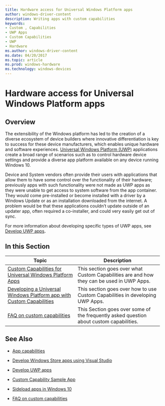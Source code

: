 ```yaml
---
title: Hardware access for Universal Windows Platform apps
author: windows-driver-content
description: Writing apps with custom capabilities
keywords:
- Custom , Capabilities
- UWP Apps
- Custom Capabilities
- UWP
- Hardware
ms.author: windows-driver-content
ms.date: 04/20/2017
ms.topic: article
ms.prod: windows-hardware
ms.technology: windows-devices
---
```


# Hardware access for Universal Windows Platform apps

## Overview
The extensibility of the Windows platform has led to the creation of a
diverse ecosystem of device builders where innovative differentiation is
key to success for these device manufacturers, which enables unique
hardware and software experiences. [Universal Windows Platform
(UWP)](https://docs.microsoft.com/en-us/windows/uwp/get-started/universal-application-platform-guide)
applications create a broad range of scenarios such as to control
hardware device settings and provide a diverse app platform available on
any device running Windows 10.

Device and System vendors often provide their users with applications
that allow them to have some control over the functionality of their
hardware; previously apps with such functionality were not made as UWP
apps as they were unable to get access to system software from the app
container. They would come pre-installed or become installed with a
driver by a Windows Update or as an installation downloaded from the
internet. A problem would be that these applications couldn’t update
outside of an updater app, often required a co-installer, and could very
easily get out of sync.

For more information about developing specific types of UWP apps, see
[Develop UWP
apps](https://developer.microsoft.com/en-us/windows/apps/develop)**.**

## In this Section
|Topic|Description|
|-----|-----------|
|[Custom Capabilities for Universal Windows Platform Apps](custom-capabilities-for-universal-windows-platform-apps.md)| This section goes over what Custom Capabilities are and how they can be used in UWP Apps.|
|[Developing a Universal Windows Platform app with Custom Capabilities](developing-a-universal-windows-platform-app-with-custom-capabilities.md)| This section goes over how to use Custom Capabilities in developing UWP Apps.|
|[FAQ on custom capabilities](FAQ-on-custom-capabilities.md)| This Section goes over some of the frequently asked question about custom capabilities.|

## See Also

-   [App capabilities](https://docs.microsoft.com/en-us/windows/uwp/packaging/app-capability-declarations)

-   [Develop Windows Store apps using Visual Studio](https://developer.microsoft.com/en-us/windows/apps/develop)

-   [Develop UWP apps](https://developer.microsoft.com/en-us/windows/apps/develop)

-   [Custom Capability Sample App](http://go.microsoft.com/fwlink/p/?LinkId=846904)

-   [Sideload apps in Windows 10](https://technet.microsoft.com/library/mt269549.aspx)

-   [FAQ on custom capabilities](FAQ-on-custom-capabilities.md)